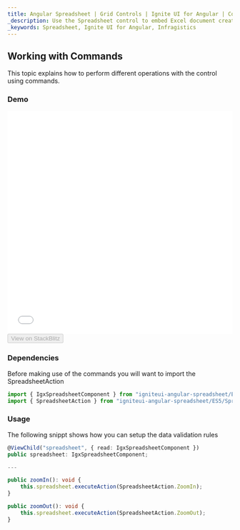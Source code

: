 ```yaml
---
title: Angular Spreadsheet | Grid Controls | Ignite UI for Angular | Commands | Infragistics |
_description: Use the Spreadsheet control to embed Excel document creation and editing experiences right into your application.
_keywords: Spreadsheet, Ignite UI for Angular, Infragistics
---
```


## Working with Commands

This topic explains how to perform different operations with the control using commands.

### Demo

<div class="sample-container" style="height: 500px">
    <iframe id="spreadsheet-commands-sample-iframe" src='{environment:demosBaseUrl}/spreadsheet/spreadsheet-commands' width="100%" height="100%" seamless frameBorder="0" onload="onSampleIframeContentLoaded(this);"></iframe>
</div>
<div>
    <button data-localize="stackblitz" disabled class="stackblitz-btn"   data-iframe-id="spreadsheet-commands-sample-iframe" data-demos-base-url="{environment:demosBaseUrl}">View on StackBlitz
    </button>
</div>

<div class="divider--half"></div>

### Dependencies

Before making use of the commands you will want to import the SpreadsheetAction

```typescript
import { IgxSpreadsheetComponent } from "igniteui-angular-spreadsheet/ES5/igx-spreadsheet-component";
import { SpreadsheetAction } from "igniteui-angular-spreadsheet/ES5/SpreadsheetAction";
```

<div class="divider--half"></div>

### Usage

The following snippt shows how you can setup the data validation rules

```typescript
@ViewChild("spreadsheet", { read: IgxSpreadsheetComponent })
public spreadsheet: IgxSpreadsheetComponent;

---

public zoomIn(): void {
    this.spreadsheet.executeAction(SpreadsheetAction.ZoomIn);
}

public zoomOut(): void {
    this.spreadsheet.executeAction(SpreadsheetAction.ZoomOut);
}
```

